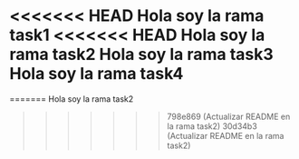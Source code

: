 <<<<<<< HEAD
Hola soy la rama task1
<<<<<<< HEAD
Hola soy la rama task2
Hola soy la rama task3
Hola soy la rama task4
=======
=======
Hola soy la rama task2
>>>>>>> 798e869 (Actualizar README en la rama task2)
>>>>>>> 30d34b3 (Actualizar README en la rama task2)
